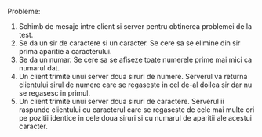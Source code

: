 Probleme:

1. Schimb de mesaje intre client si server pentru obtinerea problemei de la test.
2. Se da un sir de caractere si un caracter. Se cere sa se elimine din sir prima aparitie 
a caracterului.
3. Se da un numar. Se cere sa se afiseze toate numerele prime mai mici ca numarul dat.
4. Un client trimite unui server doua siruri de numere. Serverul va returna clientului sirul
de numere care se regaseste in cel de-al doilea sir dar nu se regasesc in primul.
5. Un client trimite unui server doua siruri de caractere. Serverul ii raspunde clientului 
cu caracterul care se regaseste de cele mai multe ori pe pozitii identice in cele doua siruri 
si cu numarul de aparitii ale acestui caracter.
